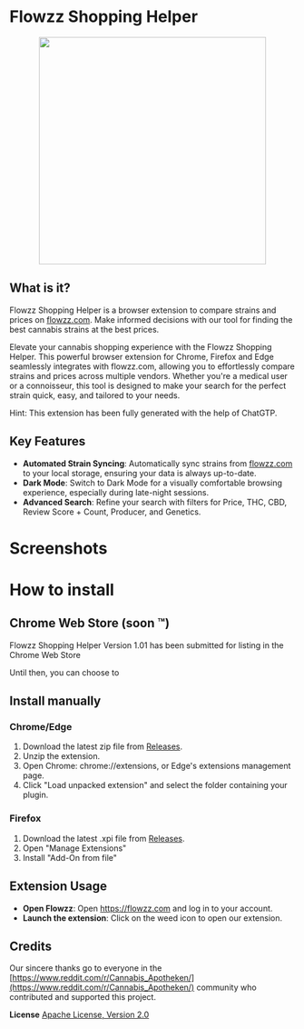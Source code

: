 # Flowzz Shopping Helper

<div align="center">
  <img src="static/flowzz-shopping-helper.png" height="400px"/>
</div>

## What is it?

Flowzz Shopping Helper is a browser extension to compare strains and prices on [flowzz.com](https://flowzz.com/). 
Make informed decisions with our tool for finding the best cannabis strains at the best prices.

Elevate your cannabis shopping experience with the Flowzz Shopping Helper. This powerful browser extension for Chrome, Firefox and Edge seamlessly integrates with flowzz.com, allowing you to effortlessly compare strains and prices across multiple vendors. Whether you're a medical user or a connoisseur, this tool is designed to make your search for the perfect strain quick, easy, and tailored to your needs.

Hint: This extension has been fully generated with the help of ChatGTP.

## Key Features
* **Automated Strain Syncing**: Automatically sync strains from [flowzz.com](https://flowzz.com/) to your local storage, ensuring your data is always up-to-date.
* **Dark Mode**: Switch to Dark Mode for a visually comfortable browsing experience, especially during late-night sessions.
* **Advanced Search**: Refine your search with filters for Price, THC, CBD, Review Score + Count, Producer, and Genetics.

# Screenshots



# How to install

## Chrome Web Store (soon :tm:)
Flowzz Shopping Helper Version 1.01 has been submitted for listing in the Chrome Web Store 


Until then, you can choose to 

## Install manually

### Chrome/Edge
1. Download the latest zip file from [Releases](https://github.com/FrittenToni/flowzz-shopping-helper/releases).
2. Unzip the extension.
3. Open Chrome: chrome://extensions, or Edge's extensions management page.
4. Click "Load unpacked extension" and select the folder containing your plugin.

### Firefox
1. Download the latest .xpi file from [Releases](https://github.com/FrittenToni/flowzz-shopping-helper/releases).
2. Open "Manage Extensions"
3. Install "Add-On from file"


## Extension Usage

* **Open Flowzz**: Open https://flowzz.com and log in to your account.
* **Launch the extension**: Click on the weed icon to open our extension.


## Credits
Our sincere thanks go to everyone in the [https://www.reddit.com/r/Cannabis_Apotheken/](https://www.reddit.com/r/Cannabis_Apotheken/) community who contributed and supported this project. 


**License**
[Apache License, Version 2.0](https://www.apache.org/licenses/LICENSE-2.0)
